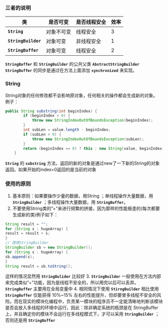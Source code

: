 ### 三者的说明

| 类                  | 是否可变   | 是否线程安全 | 效率 |
| ------------------- | ---------- | ------------ | ---- |
| **`String`**        | 对象不可变 | 线程安全     | 3    |
| **`StringBuilder`** | 对象可变   | 非线程安全   | 1    |
| **`StringBuffer`**  | 对象可变   | 线程安全     | 2    |

**`StringBuffer`** 和 **`StringBuilder`** 的公共父类  **`AbstractStringBuilder`**  
**`StringBuffer`** 的同步是通过在方法上面添加 **`synchronized`** 来实现。

### String
String对象的任何修改都不会影响原对象，任何相关的操作都会生成新的对象。
例子：

```java
public String substring(int beginIndex) {
        if (beginIndex < 0) {
            throw new StringIndexOutOfBoundsException(beginIndex);
        }
        int subLen = value.length - beginIndex;
        if (subLen < 0) {
            throw new StringIndexOutOfBoundsException(subLen);
        }
        return (beginIndex == 0) ? this : new String(value, beginIndex, subLen);
    }
```
**`String`** 的 **`substring`** 方法，返回的新的对象是通过new了一下新的String的对象返回。如果开始的index=0返回的是当前的对象



### 使用的原则
1. 基本原则：如果要操作少量的数据，用String ；单线程操作大量数据，用 **`StringBuilder`** ；多线程操作大量数据，用 **`StringBuffer`**。
2. 不要使用String类的”+”来进行频繁的拼接，因为那样的性能极差的(每次都要生成新的类)例子如下：

```java
String result = "";
for (String s : hugeArray) {
result = result + s;
}
// 使用StringBuilder
StringBuilder sb = new StringBuilder();
for (String s : hugeArray) {
sb.append(s);
}
String result = sb.toString();
```
这样的情况显然用 **`StringBulider`** 比较好
3.  **`StringBuilder`** 一般使用在方法内部来完成类似”+”功能，因为是线程不安全的，所以用完以后可以丢弃。 **`StringBuffer`** 主要用在全局变量中
4. 相同情况下使用  **`StirngBuilder`**   相比使用  **`StringBuffer`**  仅能获得 10%~15% 左右的性能提升，但却要冒多线程不安全的风险。而在现实的模块化编程中，负责某一模块的程序员不一定能清晰地判断该模块是否会放入多线程的环境中运行，因此：除非确定系统的瓶颈是在 StringBuffer 上，并且确定你的模块不会运行在多线程模式下，才可以采用 **`StringBuilder`** ；否则还是用 **`StringBuffer`** 

